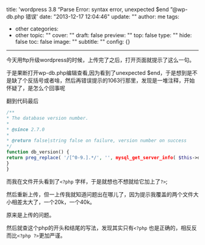 title: 'wordpress 3.8  “Parse Error: syntax error, unexpected $end ”@wp-db.php 错误'
date: "2013-12-17 12:04:46"
update: ""
author: me
tags:
- other
categories:
- other
topic: ""
cover: ""
draft: false
preview: ""
top: false
type: ""
hide: false
toc: false
image: ""
subtitle: ""
config: {}


---



今天用ftp升级wordpress的时候，上传完了之后，打开页面就提示了这么一句。

于是果断打开wp-db.php编辑查看,因为看到了unexpected $end，于是想到是不是缺了个反括号或者啥，然后再错误提示的1063行那里，发现是一堆注释，开始怀疑了，是怎么个回事呢

翻到代码最后
```php
/**
* The database version number.
*
* @since 2.7.0
*
* @return false|string false on failure, version number on success
*/
function db_version() {
return preg_replace( '/[^0-9.].*/', '', mysql_get_server_info( $this->dbh ) );
}
}
```
而我在文件开头看到了`<?php` 字样，于是就想也不想就给它加上了`?>`;

然后重新上传，但一上传我就知道问题出在哪儿了，因为提示我覆盖的两个文件大小相差太大了，一个20k，一个40k。

原来是上传的问题。

然后就查这个php的开头和结尾的写法，发现其实只有`<?php` 也是正确的，相反反而比`<?php ?>`更加严谨。
